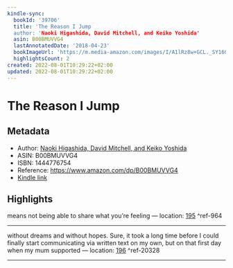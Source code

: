 ```yaml
---
kindle-sync:
  bookId: '39706'
  title: 'The Reason I Jump
  author: 'Naoki Higashida, David Mitchell, and Keiko Yoshida'
  asin: B00BMUVVG4
  lastAnnotatedDate: '2018-04-23'
  bookImageUrl: 'https://m.media-amazon.com/images/I/A1lRz8w+GCL._SY160.jpg'
  highlightsCount: 2
created: 2022-08-01T10:29:22+02:00
updated: 2022-08-01T10:29:22+02:00
---
```

# The Reason I Jump
## Metadata
* Author: [Naoki Higashida, David Mitchell, and Keiko Yoshida](https://www.amazon.com/Naoki-Higashida/e/B075LCMCF6/ref=dp_byline_cont_ebooks_1)
* ASIN: B00BMUVVG4
* ISBN: 1444776754
* Reference: https://www.amazon.com/dp/B00BMUVVG4
* [Kindle link](kindle://book?action=open&asin=B00BMUVVG4)

## Highlights
means not being able to share what you’re feeling — location: [195](kindle://book?action=open&asin=B00BMUVVG4&location=195) ^ref-964

---
without dreams and without hopes. Sure, it took a long time before I could finally start communicating via written text on my own, but on that first day when my mum supported — location: [196](kindle://book?action=open&asin=B00BMUVVG4&location=196) ^ref-20328

---
